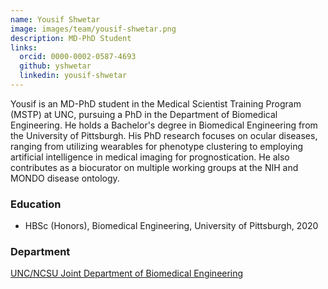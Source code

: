 ```yaml
---
name: Yousif Shwetar
image: images/team/yousif-shwetar.png
description: MD-PhD Student
links:
  orcid: 0000-0002-0587-4693
  github: yshwetar
  linkedin: yousif-shwetar
---
```


Yousif is an MD-PhD student in the Medical Scientist Training Program (MSTP) at UNC, pursuing a PhD in the Department of Biomedical Engineering. He holds a Bachelor's degree in Biomedical Engineering from the University of Pittsburgh. His PhD research focuses on ocular diseases, ranging from utilizing wearables for phenotype clustering to employing artificial intelligence in medical imaging for prognostication. He also contributes as a biocurator on multiple working groups at the NIH and MONDO disease ontology.

### Education

- HBSc (Honors), Biomedical Engineering, University of Pittsburgh, 2020

### Department

[UNC/NCSU Joint Department of Biomedical Engineering](https://bme.unc.edu/)
